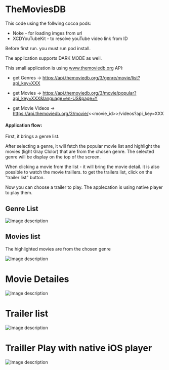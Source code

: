 # TheMoviesDB

This code using the follwing cocoa pods:

- Noke - for loading imges from url
- XCDYouTubeKit -  to resolve youTube video link from ID

Before first run. you must run pod install.

The application supports DARK MODE as well.

This small application is using  www.themoviedb.org API:
- get Genres -> https://api.themoviedb.org/3/genre/movie/list?api_key=XXX

- get Movies -> https://api.themoviedb.org/3/movie/popular?api_key=XXX&language=en-US&page=Y 

- get Movie Videos -> https://api.themoviedb.org/3/movie/<<movie_id>>/videos?api_key=XXX

#### Application flow:

First, it brings a genre list.

After selecting a genre, it will fetch the popular movie list and highlight the movies (light Gray Clolor) that are from the chosen genre. The selected genre will be display on the top of the screen.

When clicking a movie from the list - it will bring the movie detail. it is also possible to watch the movie traillers. to get the trailers list, click on the "trailer list" button.

Now you can choose a trailer to play.
The applecation is using native player to play them.

## Genre List

![Image description](https://github.com/yaelbe/TheMoviesDB/blob/master/screens/Screen%20Shot%202020-04-11%20at%2021.50.07.png)
## Movies list 
The highlighted movies are from the chosen genre

![Image description](https://github.com/yaelbe/TheMoviesDB/blob/master/screens/Screen%20Shot%202020-04-11%20at%2021.50.30.png)
# Movie Detailes

![Image description](https://github.com/yaelbe/TheMoviesDB/blob/master/screens/Screen%20Shot%202020-04-11%20at%2021.50.49.png)

# Trailer list

![Image description](https://github.com/yaelbe/TheMoviesDB/blob/master/screens/Screen%20Shot%202020-04-11%20at%2021.50.58.png)

# Trailler Play with native iOS player

![Image description](https://github.com/yaelbe/TheMoviesDB/blob/master/screens/Screen%20Shot%202020-04-11%20at%2021.51.11.png)
